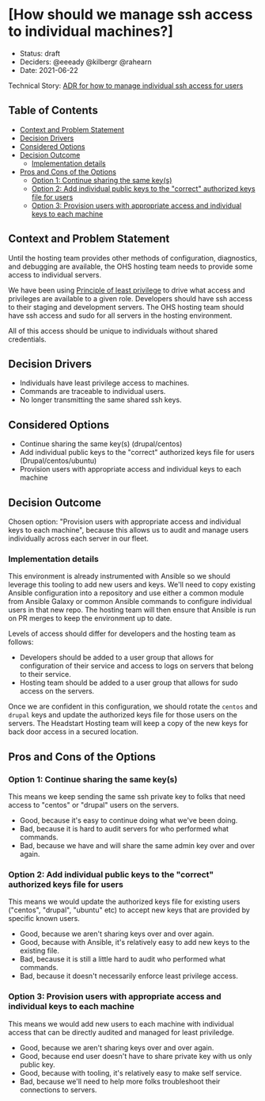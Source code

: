 # [How should we manage ssh access to individual machines?]
<!-- Source: https://raw.githubusercontent.com/adr/madr/master/template/template.md -->

* Status: draft
* Deciders: @eeeady @kilbergr @rahearn
* Date: 2021-06-22

Technical Story: [ADR for how to manage individual ssh access for users](https://github.com/OHS-Hosting-Infrastructure/infrastructure/issues/33) <!-- optional -->

## Table of Contents

<!-- mdformat-toc start --slug=github --no-anchors -->

* [Context and Problem Statement](#context-and-problem-statement)
* [Decision Drivers](#decision-drivers-)
* [Considered Options](#considered-options)
* [Decision Outcome](#decision-outcome)
  * [Implementation details](#implementation-details)
* [Pros and Cons of the Options](#pros-and-cons-of-the-options-)
  * [Option 1: Continue sharing the same key(s)](#option-1-continue-sharing-the-same-keys)
  * [Option 2: Add individual public keys to the "correct" authorized keys file for users](#option-2-add-individual-public-keys-to-the-correct-authorized-keys-file-for-users)
  * [Option 3: Provision users with appropriate access and individual keys to each machine](#option-3-provision-users-with-appropriate-access-and-individual-keys-to-each-machine)


<!-- mdformat-toc end -->

## Context and Problem Statement

Until the hosting team provides other methods of configuration, diagnostics, and debugging are available, the OHS hosting team needs to provide some access to individual servers.

We have been using [Principle of least privilege](https://en.wikipedia.org/wiki/Principle_of_least_privilege) to drive what access and privileges are available to a given role.
Developers should have ssh access to their staging and development servers.
The OHS hosting team should have ssh access and sudo for all servers in the hosting environment.

All of this access should be unique to individuals without shared credentials.

## Decision Drivers <!-- optional -->

* Individuals have least privilege access to machines.
* Commands are traceable to individual users.
* No longer transmitting the same shared ssh keys.

## Considered Options

* Continue sharing the same key(s) (drupal/centos)
* Add individual public keys to the "correct" authorized keys file for users (Drupal/centos/ubuntu)
* Provision users with appropriate access and individual keys to each machine

## Decision Outcome

Chosen option: "Provision users with appropriate access and individual keys to each machine", because this allows us to audit and manage users individually across each server in our fleet.

### Implementation details

This environment is already instrumented with Ansible so we should leverage this tooling to add new users and keys.
We'll need to copy existing Ansible configuration into a repository and use either a common module from Ansible Galaxy or common Ansible commands to configure individual users in that new repo.
The hosting team will then ensure that Ansible is run on PR merges to keep the environment up to date.

Levels of access should differ for developers and the hosting team as follows:

* Developers should be added to a user group that allows for configuration of their service and access to logs on servers that belong to their service.
* Hosting team should be added to a user group that allows for sudo access on the servers.

Once we are confident in this configuration, we should rotate the `centos` and `drupal` keys and update the authorized keys file for those users on the servers.
The Headstart Hosting team will keep a copy of the new keys for back door access in a secured location.

## Pros and Cons of the Options <!-- optional -->

### Option 1: Continue sharing the same key(s)

This means we keep sending the same ssh private key to folks that need access to "centos" or "drupal" users on the servers.

* Good, because it's easy to continue doing what we've been doing.
* Bad, because it is hard to audit servers for who performed what commands.
* Bad, because we have and will share the same admin key over and over again.

### Option 2: Add individual public keys to the "correct" authorized keys file for users

This means we would update the authorized keys file for existing users ("centos", "drupal", "ubuntu" etc) to accept new keys that are provided by specific known users.

* Good, because we aren't sharing keys over and over again.
* Good, because with Ansible, it's relatively easy to add new keys to the existing file.
* Bad, because it is still a little hard to audit who performed what commands.
* Bad, because it doesn't necessarily enforce least privilege access.

### Option 3: Provision users with appropriate access and individual keys to each machine

This means we would add new users to each machine with individual access that can be directly audited and managed for least priviledge.

* Good, because we aren't sharing keys over and over again.
* Good, because end user doesn't have to share private key with us only public key.
* Good, because with tooling, it's relatively easy to make self service.
* Bad, because we'll need to help more folks troubleshoot their connections to servers.
